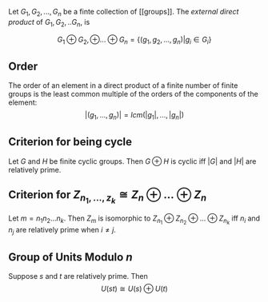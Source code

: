 Let $G_1, G_2, ..., G_n$ be a finte collection of [[groups]]. The _external direct product_ of $G_1, G_2, .. G_n$, is 

$$
G_1 \oplus G_2, \oplus...\oplus G_n = \{(g_1, g_2, ..., g_n) | g_i \in G_i\}
$$

## Order
The order of an element in a direct product of a finite number of finite groups is the least common multiple of the orders of the components of the element:
$$
|(g_1, ...,g_n)| = lcm(|g_1|, ..., |g_n|)
$$

## Criterion for being cycle
Let $G$ and $H$ be finite cyclic groups. Then $G \oplus H$ is cyclic iff $|G|$ and $|H|$ are relatively prime.

## Criterion for $Z_{n_1, ..., z_k} \cong  Z_n \oplus... \oplus Z_n$  
Let $m = n_1 n_2 ... n_k$. Then $Z_m$ is isomorphic to $Z_{n_1} \oplus Z_{n_2} \oplus ... \oplus Z_{n_k}$ iff $n_i$ and $n_j$ are relatively prime when $i \neq j$.

## Group of Units Modulo $n$
Suppose $s$ and $t$ are relatively prime. Then 
$$U(st) \cong U(s) \oplus U(t)$$ 
